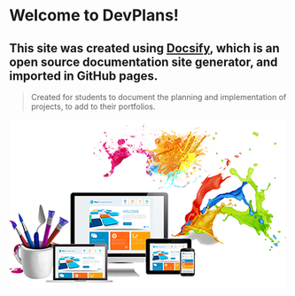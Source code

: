 # Welcome to DevPlans!

## This site was created using    [Docsify](https://docsify.js.org), which is an open source documentation site generator, and imported in GitHub pages. 

> Created for students to document the planning and implementation of projects, to add to their portfolios.

![Welcome to DevPlans](./images/cover.jpg)

